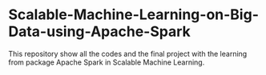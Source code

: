 # Scalable-Machine-Learning-on-Big-Data-using-Apache-Spark
This repository show all the codes and the final project with the learning from package Apache Spark in Scalable Machine Learning.
